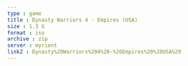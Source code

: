 ```yaml
---
type : game
title : Dynasty Warriors 4 - Empires (USA)
size : 1.3 G
format : iso
archive : zip
server : myrient
link2 : Dynasty%20Warriors%204%20-%20Empires%20%28USA%29
---
```

